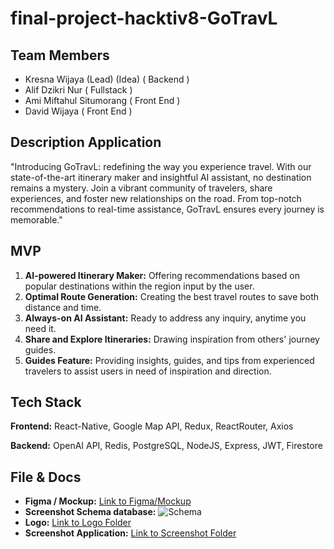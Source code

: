 # final-project-hacktiv8-GoTravL

## Team Members

- Kresna Wijaya (Lead) (Idea) ( Backend )
- Alif Dzikri Nur ( Fullstack )
- Ami Miftahul Situmorang ( Front End )
- David Wijaya ( Front End )

## Description Application

"Introducing GoTravL: redefining the way you experience travel. With our state-of-the-art itinerary maker and insightful AI assistant, no destination remains a mystery. Join a vibrant community of travelers, share experiences, and foster new relationships on the road. From top-notch recommendations to real-time assistance, GoTravL ensures every journey is memorable."

## MVP

1. **AI-powered Itinerary Maker:** Offering recommendations based on popular destinations within the region input by the user.
2. **Optimal Route Generation:** Creating the best travel routes to save both distance and time.
3. **Always-on AI Assistant:** Ready to address any inquiry, anytime you need it.
4. **Share and Explore Itineraries:** Drawing inspiration from others' journey guides.
5. **Guides Feature:** Providing insights, guides, and tips from experienced travelers to assist users in need of inspiration and direction.

## Tech Stack

**Frontend:** React-Native, Google Map API, Redux, ReactRouter, Axios

**Backend:** OpenAI API, Redis, PostgreSQL, NodeJS, Express, JWT, Firestore

## File & Docs

- **Figma / Mockup:** [Link to Figma/Mockup](https://whimsical.com/app-teman-travel-CNdFNJrCaFFCQDWN7ER8Mr)
- **Screenshot Schema database:** ![Schema](https://media.discordapp.net/attachments/1152268810003419147/1152268825325207713/image.png?width=415&height=427)
- **Logo:** [Link to Logo Folder](https://drive.google.com/drive/folders/1D_8O1FYY4C2BKo8-tE83BayYikuSel_B?usp=sharing)
- **Screenshot Application:** [Link to Screenshot Folder](https://drive.google.com/drive/folders/1iUyzztDPYDTMHBGogoo3lH3_oUbQwaAN?usp=sharing)
